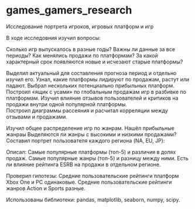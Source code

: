 # games_gamers_research
Исследование портрета игроков, игровых платформ и игр

В ходе исследовния изучил вопросы:

Сколько игр выпускалось в разные годы? Важны ли данные за все периоды?
Как менялись продажи по платформам? За какой характерный срок появляются новые и исчезают старые платформы?

Выделил актуальный для составления прогноза период и отдельно изучил его. Узнал, какие платформы лидируют по продажам, растут или падают. Выбрал нескольких потенциально прибыльных платформ.
Построил «ящик с усами» по глобальным продажам игр в разбивке по платформам. 
Изучил влияние отзывов пользователей и критиков на продажи внутри одной популярной платформы.  
Построил диаграммы рассеяния и расчитал корреляции между отзывами и продажами. 

Изучил общее распределение игр по жанрам. Нашёл прибыльные жанраы Выделяются ли жанры с высокими и низкими продажами?
Составил портрет пользователя каждого региона (NA, EU, JP):

Описал:
Самые популярные платформы (топ-5) и различия в долях продаж.
Самые популярные жанры (топ-5) и разницу между ними.
Есть ли влияние рейтинга ESRB на продажи в отдельном регионе.

Проверил гипотезы:
Средние пользовательские рейтинги платформ Xbox One и PC одинаковые.
Средние пользовательские рейтинги жанров Action и Sports разные.

Использованы библиотеки: pandas, matplotlib, seaborn, numpy, scipy.
